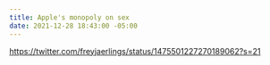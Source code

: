 ```yaml
---
title: Apple's monopoly on sex
date: 2021-12-28 18:43:00 -05:00
---
```


https://twitter.com/freyjaerlings/status/1475501227270189062?s=21